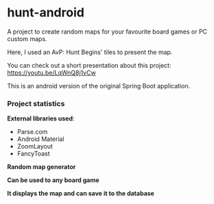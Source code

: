 # hunt-android
A project to create random maps for your favourite board games or PC custom maps.

Here, I used an AvP: Hunt Begins' tiles to present the map.

You can check out a short presentation about this project: https://youtu.be/LqWnQ8j1vCw

This is an android version of the original Spring Boot application.

### Project statistics

**External libraries used**:
- Parse.com
- Android Material
- ZoomLayout
- FancyToast

**Random map generator**

**Can be used to any board game**

**It displays the map and can save it to the database**